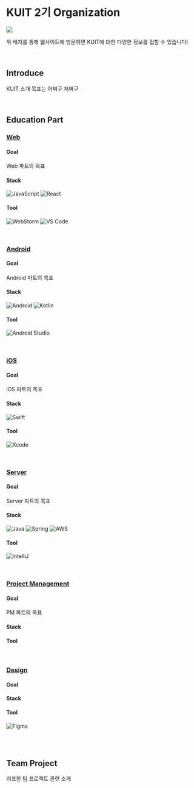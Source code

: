 # KUIT 2기 Organization
<a href="/"><img src="https://img.shields.io/badge/website-kuit-AC58FA?style=for-the-badge"/></a>

위 배지를 통해 웹사이트에 방문하면 KUIT에 대한 다양한 정보를 접할 수 있습니다!


<br>

## Introduce
KUIT 소개
목표는 어쩌구 저쩌구


<br>

## Education Part
### [Web]() <!-- KUIT 웹사이트 Web 링크 -->
#### Goal
Web 파트의 목표
#### Stack
![JavaScript](https://img.shields.io/badge/javascript-%23323330.svg?style=for-the-badge&logo=javascript&logoColor=%23F7DF1E)
![React](https://img.shields.io/badge/react-%2320232a.svg?style=for-the-badge&logo=react&logoColor=%2361DAFB)
#### Tool
![WebStorm](https://img.shields.io/badge/webstorm-143?style=for-the-badge&logo=webstorm&logoColor=white&color=black)
![VS Code](https://img.shields.io/badge/VS%20Code-0078d7.svg?style=for-the-badge&logo=visual-studio-code&logoColor=white)

<br>

### [Android]()
#### Goal
Android 파트의 목표
#### Stack
![Android](https://img.shields.io/badge/Android-3DDC84?style=for-the-badge&logo=android&logoColor=white)
![Kotlin](https://img.shields.io/badge/kotlin-%237F52FF.svg?style=for-the-badge&logo=kotlin&logoColor=white)
#### Tool
![Android Studio](https://img.shields.io/badge/Android%20Studio-3DDC84.svg?style=for-the-badge&logo=android-studio&logoColor=white)

<br>

### [iOS]()
#### Goal
iOS 파트의 목표

#### Stack 
![Swift](https://img.shields.io/badge/swift-F54A2A?style=for-the-badge&logo=swift&logoColor=white)
#### Tool
![Xcode](https://img.shields.io/badge/Xcode-007ACC?style=for-the-badge&logo=Xcode&logoColor=white)

<br>

### [Server]()
#### Goal
Server 파트의 목표

#### Stack
![Java](https://img.shields.io/badge/java-%23ED8B00.svg?style=for-the-badge&logo=openjdk&logoColor=white)
![Spring](https://img.shields.io/badge/spring-%236DB33F.svg?style=for-the-badge&logo=spring&logoColor=white)
![AWS](https://img.shields.io/badge/AWS-%23FE642E.svg?style=for-the-badge&logo=amazon-aws&logoColor=white)
#### Tool
![IntelliJ](https://img.shields.io/badge/IntelliJ-000000.svg?style=for-the-badge&logo=intellij-idea&logoColor=white)

<br>

### [Project Management]()
#### Goal
PM 파트의 목표

#### Stack

#### Tool

<br>

### [Design]()
#### Goal

#### Stack

#### Tool
![Figma](https://img.shields.io/badge/figma-%232E2E2E.svg?style=for-the-badge&logo=figma&logoColor=white)


<br><br>

## Team Project
러프한 팀 프로젝트 관련 소개
